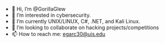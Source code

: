 - 👋 Hi, I’m @GorillaGlew
- 👀 I’m interested in cybersecurity.
- 🌱 I’m currently UNIX/LINUX, C#, .NET, and Kali Linux.
- 💞️ I’m looking to collaborate on hacking projects/competitions
- 📫 How to reach me: egarc30@uis.edu

<!---
GorillaGlew/GorillaGlew is a ✨ special ✨ repository because its `README.md` (this file) appears on your GitHub profile.
You can click the Preview link to take a look at your changes.
--->
